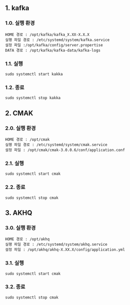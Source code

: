 ## 1. kafka
### 1.0. 실행 환경
```
HOME 경로 : /opt/kafka/kafka_X.XX-X.X.X
실행 파일 경로 : /etc/systemd/system/kafka.service
설정 파일 :/opt/kafka/config/server.propertise
DATA 경로 : /opt/kafka/kafka-data/kafka-logs
```

### 1.1. 실행
```
sudo systemctl start kakka
```

### 1.2. 종료
```
sudo systemctl stop kakka
```


## 2. CMAK
### 2.0. 실행 환경
```
HOME 경로 : /opt/cmak
실행 파일 경로 : /etc/systemd/system/cmak.service
설정 파일 : /opt/cmak/cmak-3.0.0.6/conf/application.conf
```


### 2.1. 실행
```
sudo systemctl start cmak
```

### 2.2. 종료
```
sudo systemctl stop cmak
```


## 3. AKHQ
### 3.0. 실행 환경
```
HOME 경로 : /opt/akhq
실행 파일 경로 : /etc/systemd/system/akhq.service
설정 파일 : /opt/akhq/akhq-X.XX.X/config/application.yml
```


### 3.1. 실행
```
sudo systemctl start cmak
```

### 3.2. 종료
```
sudo systemctl stop cmak
```
